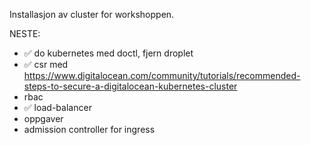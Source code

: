 Installasjon av cluster for workshoppen.

NESTE:
- ✅ do kubernetes med doctl, fjern droplet
- ✅ csr med https://www.digitalocean.com/community/tutorials/recommended-steps-to-secure-a-digitalocean-kubernetes-cluster
- rbac
- ✅ load-balancer
- oppgaver
- admission controller for ingress